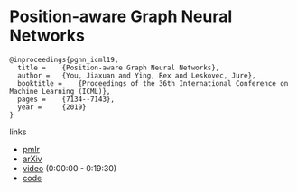 # Position-aware Graph Neural Networks

```
@inproceedings{pgnn_icml19,
  title = 	 {Position-aware Graph Neural Networks},
  author = 	 {You, Jiaxuan and Ying, Rex and Leskovec, Jure},
  booktitle = 	 {Proceedings of the 36th International Conference on Machine Learning (ICML)},
  pages = 	 {7134--7143},
  year = 	 {2019}
}
```

links
- [pmlr](http://proceedings.mlr.press/v97/you19b.html)
- [arXiv](https://arxiv.org/abs/1906.04817)
- [video](https://slideslive.com/38917935/networks-and-relational-learning) (0:00:00 - 0:19:30)
- [code](https://github.com/JiaxuanYou/P-GNN)
